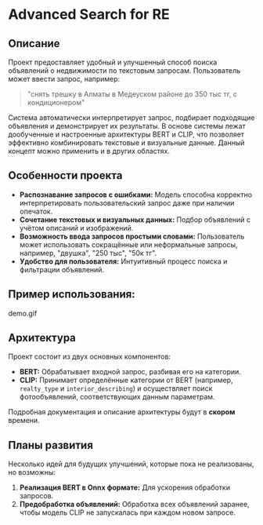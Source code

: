 # Advanced Search for RE

## Описание

Проект предоставляет удобный и улучшенный способ поиска объявлений о недвижимости по текстовым запросам. Пользователь может ввести запрос, например:  
> "снять трешку в Алматы в Медеуском районе до 350 тыс тг, с кондиционером"

Система автоматически интерпретирует запрос, подбирает подходящие объявления и демонстрирует их результаты. В основе системы лежат дообученные и настроенные архитектуры BERT и CLIP, что позволяет эффективно комбинировать текстовые и визуальные данные. 
Данный концепт можно применить и в других областях.

## Особенности проекта

- **Распознавание запросов с ошибками:** Модель способна корректно интерпретировать пользовательский запрос даже при наличии опечаток.
- **Сочетание текстовых и визуальных данных:** Подбор объявлений с учётом описаний и изображений.
- **Возможность ввода запросов простыми словами:** Пользователь может использовать сокращённые или неформальные запросы, например, "двушка", "250 тыс", "50к тг".
- **Удобство для пользователя:** Интуитивный процесс поиска и фильтрации объявлений.


## Пример использования:

demo.gif

## Архитектура

Проект состоит из двух основных компонентов:

- **BERT:** Обрабатывает входной запрос, разбивая его на категории.  
- **CLIP:** Принимает определённые категории от BERT (например, `realty_type` и `interior_describing`) и осуществляет поиск фотообъявлений, соответствующих данным параметрам.

Подробная документация и описание архитектуры будут в **скором** времени.

## Планы развития

Несколько идей для будущих улучшений, которые пока не реализованы, но возможны:
1. **Реализация BERT в Onnx формате:** Для ускорения обработки запросов.
2. **Предобработка объявлений:** Обработка всех объявлений заранее, чтобы модель CLIP не запускалась при каждом новом запросе.
